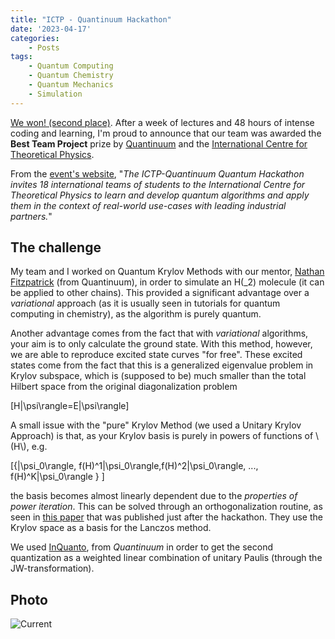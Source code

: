 ```yaml
---
title: "ICTP - Quantinuum Hackathon"
date: '2023-04-17'
categories: 
    - Posts
tags: 
    - Quantum Computing
    - Quantum Chemistry
    - Quantum Mechanics
    - Simulation
---
```


[We won! (second place)](https://www.ictp.it/news/2023/4/hackathon-prize-winners-announced). After a week of lectures and 48 hours of intense coding and learning, I'm proud to announce that our team was awarded the **Best Team Project** prize by [Quantinuum](https://www.quantinuum.com/) and the [International Centre for Theoretical Physics](https://www.ictp.it/).

From the [event's website](https://indico.ictp.it/event/10163), "*The ICTP-Quantinuum Quantum Hackathon invites 18 international teams of students to the International Centre for Theoretical Physics to learn and develop quantum algorithms and apply them in the context of real-world use-cases with leading industrial partners.*" 



## The challenge

My team and I worked on Quantum Krylov Methods with our mentor, [Nathan Fitzpatrick](https://scholar.google.com/citations?user=M9JDf6sAAAAJ) (from Quantinuum), in order to simulate an H\(_2\) molecule (it can be applied to other chains). This provided a significant advantage over a *variational* approach (as it is usually seen in tutorials for quantum computing in chemistry), as the algorithm is purely quantum.

Another advantage comes from the fact that with *variational* algorithms, your aim is to only calculate the ground state. With this method, however, we are able to reproduce excited state curves "for free". These excited states come from the fact that this is a generalized eigenvalue problem in Krylov subspace, which is (supposed to be) much smaller than the total Hilbert space from the original diagonalization problem 

\[H|\psi\rangle=E|\psi\rangle\]

A small issue with the "pure" Krylov Method (we used a Unitary Krylov Approach) is that, as your Krylov basis is purely in powers of functions of \\(H\\), e.g.

\[\{|\psi_0\rangle, f(H)^1|\psi_0\rangle,f(H)^2|\psi_0\rangle, ..., f(H)^K|\psi_0\rangle \} \]

the basis becomes almost linearly dependent due to the *properties of power iteration*. This can be solved through an orthogonalization routine, as seen in [this paper](https://arxiv.org/abs/2208.00567) that was published just after the hackathon. They use the Krylov space as a basis for the Lanczos method.

We used [InQuanto](https://www.quantinuum.com/computationalchemistry/inquanto), from *Quantinuum* in order to get the second quantization as a weighted linear combination of unitary Paulis (through the JW-transformation). 

## Photo

![Current](../ictp.jpg?width=300)